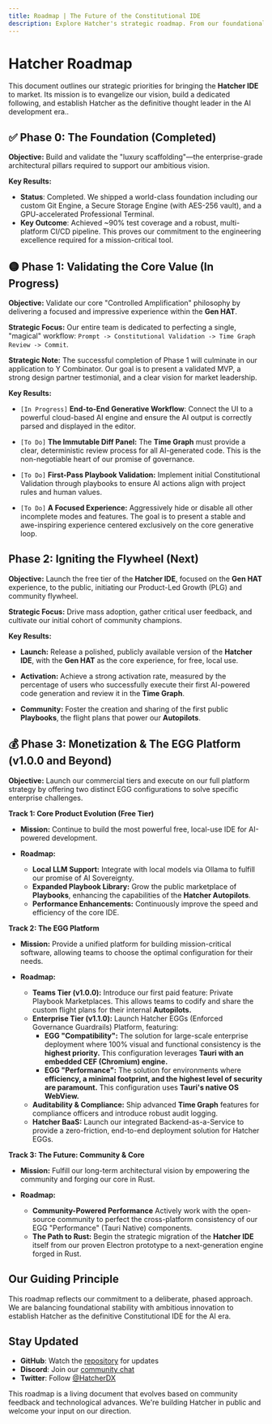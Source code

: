 ```yaml
---
title: Roadmap | The Future of the Constitutional IDE
description: Explore Hatcher's strategic roadmap. From our foundational 'luxury scaffolding' to igniting our PLG flywheel and launching the EGG enterprise platform, see how we're building the future of controlled AI development.
---
```


# Hatcher Roadmap

This document outlines our strategic priorities for bringing the **Hatcher IDE** to market. Its mission is to evangelize our vision, build a dedicated following, and establish Hatcher as the definitive thought leader in the AI development era..

## ✅ Phase 0: The Foundation (Completed)

**Objective:** Build and validate the "luxury scaffolding"—the enterprise-grade architectural pillars required to support our ambitious vision.

**Key Results:**

- **Status**: Completed. We shipped a world-class foundation including our custom Git Engine, a Secure Storage Engine (with AES-256 vault), and a GPU-accelerated Professional Terminal.
- **Key Outcome**: Achieved ~90% test coverage and a robust, multi-platform CI/CD pipeline. This proves our commitment to the engineering excellence required for a mission-critical tool.

## 🟡 Phase 1: Validating the Core Value (In Progress)

**Objective:** Validate our core "Controlled Amplification" philosophy by delivering a focused and impressive experience within the **Gen HAT**.

**Strategic Focus:** Our entire team is dedicated to perfecting a single, "magical" workflow: `Prompt -> Constitutional Validation -> Time Graph Review -> Commit`.

**Strategic Note:** The successful completion of Phase 1 will culminate in our application to Y Combinator. Our goal is to present a validated MVP, a strong design partner testimonial, and a clear vision for market leadership.

**Key Results:**

- `[In Progress]` **End-to-End Generative Workflow**: Connect the UI to a powerful cloud-based AI engine and ensure the AI output is correctly parsed and displayed in the editor.

- `[To Do]` **The Immutable Diff Panel:** The **Time Graph** must provide a clear, deterministic review process for all AI-generated code. This is the non-negotiable heart of our promise of governance.

- `[To Do]` **First-Pass Playbook Validation:** Implement initial Constitutional Validation through playbooks to ensure AI actions align with project rules and human values.

- `[To Do]` **A Focused Experience:** Aggressively hide or disable all other incomplete modes and features. The goal is to present a stable and awe-inspiring experience centered exclusively on the core generative loop.

## <DocIcon type="rocket" inline /> Phase 2: Igniting the Flywheel (Next)

**Objective:** Launch the free tier of the **Hatcher IDE**, focused on the **Gen HAT** experience, to the public, initiating our Product-Led Growth (PLG) and community flywheel.

**Strategic Focus:** Drive mass adoption, gather critical user feedback, and cultivate our initial cohort of community champions.

**Key Results:**

- **Launch:** Release a polished, publicly available version of the **Hatcher IDE**, with the **Gen HAT** as the core experience, for free, local use.

- **Activation:** Achieve a strong activation rate, measured by the percentage of users who successfully execute their first AI-powered code generation and review it in the **Time Graph**.

- **Community:** Foster the creation and sharing of the first public **Playbooks**, the flight plans that power our **Autopilots**.

## 💰 Phase 3: Monetization & The EGG Platform (v1.0.0 and Beyond)

**Objective:** Launch our commercial tiers and execute on our full platform strategy by offering two distinct EGG configurations to solve specific enterprise challenges.

**Track 1: Core Product Evolution (Free Tier)**

- **Mission:** Continue to build the most powerful free, local-use IDE for AI-powered development.

- **Roadmap:**
  - **Local LLM Support:** Integrate with local models via Ollama to fulfill our promise of AI Sovereignty.
  - **Expanded Playbook Library:** Grow the public marketplace of **Playbooks**, enhancing the capabilities of the **Hatcher Autopilots**.
  - **Performance Enhancements:** Continuously improve the speed and efficiency of the core IDE.

**Track 2: The EGG Platform**

- **Mission:** Provide a unified platform for building mission-critical software, allowing teams to choose the optimal configuration for their needs.

- **Roadmap:**
  - **Teams Tier (v1.0.0):** Introduce our first paid feature: Private Playbook Marketplaces. This allows teams to codify and share the custom flight plans for their internal **Autopilots.**
  - **Enterprise Tier (v1.1.0):** Launch Hatcher EGGs (Enforced Governance Guardrails) Platform, featuring:
    - **EGG "Compatibility":** The solution for large-scale enterprise deployment where 100% visual and functional consistency is the **highest priority.** This configuration leverages **Tauri with an embedded CEF (Chromium) engine.**
    - **EGG "Performance":** The solution for environments where **efficiency, a minimal footprint, and the highest level of security are paramount.** This configuration uses **Tauri's native OS WebView.**
  - **Auditability & Compliance:** Ship advanced **Time Graph** features for compliance officers and introduce robust audit logging.
  - **Hatcher BaaS:** Launch our integrated Backend-as-a-Service to provide a zero-friction, end-to-end deployment solution for Hatcher EGGs.

**Track 3: The Future: Community & Core**

- **Mission:** Fulfill our long-term architectural vision by empowering the community and forging our core in Rust.

- **Roadmap:**
  - **Community-Powered Performance** Actively work with the open-source community to perfect the cross-platform consistency of our EGG "Performance" (Tauri Native) components.
  - **The Path to Rust:** Begin the strategic migration of the **Hatcher IDE** itself from our proven Electron prototype to a next-generation engine forged in Rust.

## Our Guiding Principle

This roadmap reflects our commitment to a deliberate, phased approach. We are balancing foundational stability with ambitious innovation to establish Hatcher as the definitive Constitutional IDE for the AI era.

## Stay Updated

- **GitHub**: Watch the [repository](https://github.com/HatcherDX/dx-engine) for updates
- **Discord**: Join our [community chat](https://discord.gg/hatcher)
- **Twitter**: Follow [@HatcherDX](https://twitter.com/HatcherDX)

This roadmap is a living document that evolves based on community feedback and technological advances. We're building Hatcher in public and welcome your input on our direction.

<PageCTA
  title="Shape the Future with Us"
  subtitle="Your feedback and contributions drive our roadmap forward"
  buttonText="Join the Discussion"
  buttonLink="https://discord.gg/hatcher"
  buttonStyle="secondary"
  footer="Building the future of development, together"
/>
